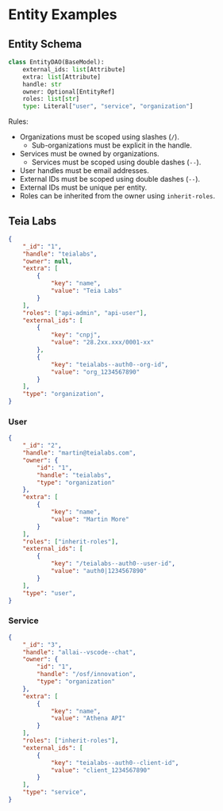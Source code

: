 # Entity Examples

## Entity Schema

```py
class EntityDAO(BaseModel):
    external_ids: list[Attribute]
    extra: list[Attribute]
    handle: str
    owner: Optional[EntityRef]
    roles: list[str]
    type: Literal["user", "service", "organization"]
```

Rules:

- Organizations must be scoped using slashes (`/`).
  - Sub-organizations must be explicit in the handle.
- Services must be owned by organizations.
  - Services must be scoped using double dashes (`--`).
- User handles must be email addresses.
- External IDs must be scoped using double dashes (`--`).
- External IDs must be unique per entity.
- Roles can be inherited from the owner using `inherit-roles`.

## Teia Labs

```json
{
    "_id": "1",
    "handle": "teialabs",
    "owner": null,
    "extra": [
        {
            "key": "name",
            "value": "Teia Labs"
        }
    ],
    "roles": ["api-admin", "api-user"],
    "external_ids": [
        {
            "key": "cnpj",
            "value": "28.2xx.xxx/0001-xx"
        },
        {
            "key": "teialabs--auth0--org-id",
            "value": "org_1234567890"
        }
    ],
    "type": "organization",
}
```

### User

```json
{
    "_id": "2",
    "handle": "martin@teialabs.com",
    "owner": {
        "id": "1",
        "handle": "teialabs",
        "type": "organization"
    },
    "extra": [
        {
            "key": "name",
            "value": "Martin More"
        }
    ],
    "roles": ["inherit-roles"],
    "external_ids": [
        {
            "key": "/teialabs--auth0--user-id",
            "value": "auth0|1234567890"
        }
    ],
    "type": "user",
}
```

### Service

```json
{
    "_id": "3",
    "handle": "allai--vscode--chat",
    "owner": {
        "id": "1",
        "handle": "/osf/innovation",
        "type": "organization"
    },
    "extra": [
        {
            "key": "name",
            "value": "Athena API"
        }
    ],
    "roles": ["inherit-roles"],
    "external_ids": [
        {
            "key": "teialabs--auth0--client-id",
            "value": "client_1234567890"
        }
    ],
    "type": "service",
}
```
